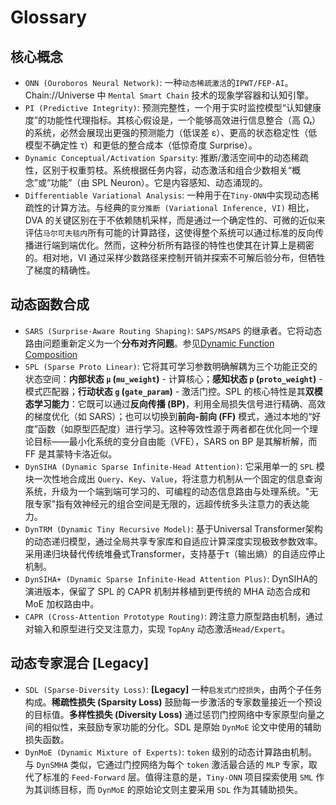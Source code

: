 # Glossary

## 核心概念

- `ONN (Ouroboros Neural Network)`: 一种`动态稀疏激活`的`IPWT/FEP-AI`。Chain://Universe 中 `Mental Smart Chain` 技术的现象学容器和认知引擎。
- `PI (Predictive Integrity)`: 预测完整性，一个用于实时监控模型“认知健康度”的功能性代理指标。其核心假设是，一个能够高效进行信息整合（高 Ωₜ）的系统，必然会展现出更强的预测能力（低误差 ε）、更高的状态稳定性（低模型不确定性 τ）和更低的整合成本（低惊奇度 Surprise）。
- `Dynamic Conceptual/Activation Sparsity`: 推断/激活空间中的动态稀疏性，区别于权重剪枝。系统根据任务内容，动态激活和组合少数相关“概念”或“功能”（由 SPL Neuron）。它是内容感知、动态涌现的。
- `Differentiable Variational Analysis`: 一种用于在`Tiny-ONN`中实现动态稀疏性的计算方法。与经典的`变分推断 (Variational Inference, VI)` 相比，DVA 的关键区别在于不依赖随机采样，而是通过一个确定性的、可微的近似来评估`马尔可夫毯内`所有可能的计算路径，这使得整个系统可以通过标准的反向传播进行端到端优化。然而，这种分析所有路径的特性也使其在计算上是稠密的。相对地，VI 通过采样少数路径来控制开销并探索不可解后验分布，但牺牲了梯度的精确性。

## 动态函数合成

- `SARS (Surprise-Aware Routing Shaping)`: `SAPS/MSAPS` 的继承者。它将动态路由问题重新定义为一个**分布对齐问题**。参见[Dynamic Function Composition](./DFC-Theory.md)
- `SPL (Sparse Proto Linear)`: 它将其可学习参数明确解耦为三个功能正交的状态空间：**内部状态 `μ` (`mu_weight`)** - 计算核心；**感知状态 `p` (`proto_weight`)** - 模式匹配器；**行动状态 `g` (`gate_param`)** - 激活门控。SPL 的核心特性是其**双模态学习能力**：它既可以通过**反向传播 (BP)**，利用全局损失信号进行精确、高效的梯度优化（如 SARS）；也可以切换到**前向-前向 (FF)** 模式，通过本地的“好度”函数（如原型匹配度）进行学习。这种等效性源于两者都在优化同一个理论目标——最小化系统的变分自由能（VFE），SARS on BP 是其解析解，而 FF 是其蒙特卡洛近似。
- `DynSIHA (Dynamic Sparse Infinite-Head Attention)`: 它采用单一的 `SPL` 模块一次性地合成出 `Query`、`Key`、`Value`，将注意力机制从一个固定的信息查询系统，升级为一个端到端可学习的、可编程的动态信息路由与处理系统。"无限专家"指有效神经元的组合空间是无限的，远超传统多头注意力的表达能力。
- `DynTRM (Dynamic Tiny Recursive Model)`: 基于Universal Transformer架构的动态递归模型，通过全局共享专家库和自适应计算深度实现极致参数效率。采用递归块替代传统堆叠式Transformer，支持基于τ（输出熵）的自适应停止机制。
- `DynSIHA+ (Dynamic Sparse Infinite-Head Attention Plus)`: DynSIHA的演进版本，保留了 SPL 的 CAPR 机制并移植到更传统的 MHA 动态合成和 MoE 加权路由中。
- `CAPR (Cross-Attention Prototype Routing)`: 跨注意力原型路由机制，通过对输入和原型进行交叉注意力，实现 `TopAny` 动态激活`Head/Expert`。

## 动态专家混合 [Legacy]

- `SDL (Sparse-Diversity Loss)`: **[Legacy]** 一种`启发式门控损失`，由两个子任务构成。**稀疏性损失 (Sparsity Loss)** 鼓励每一步激活的专家数量接近一个预设的目标值。**多样性损失 (Diversity Loss)** 通过惩罚门控网络中专家原型向量之间的相似性，来鼓励专家功能的分化。SDL 是原始 `DynMoE` 论文中使用的辅助损失函数。
- `DynMoE (Dynamic Mixture of Experts)`: `token` 级别的动态计算路由机制。与 `DynSMHA` 类似，它通过门控网络为每个 `token` 激活最合适的 `MLP` 专家，取代了标准的 `Feed-Forward` 层。值得注意的是，`Tiny-ONN` 项目探索使用 `SML` 作为其训练目标，而 `DynMoE` 的原始论文则主要采用 `SDL` 作为其辅助损失。

